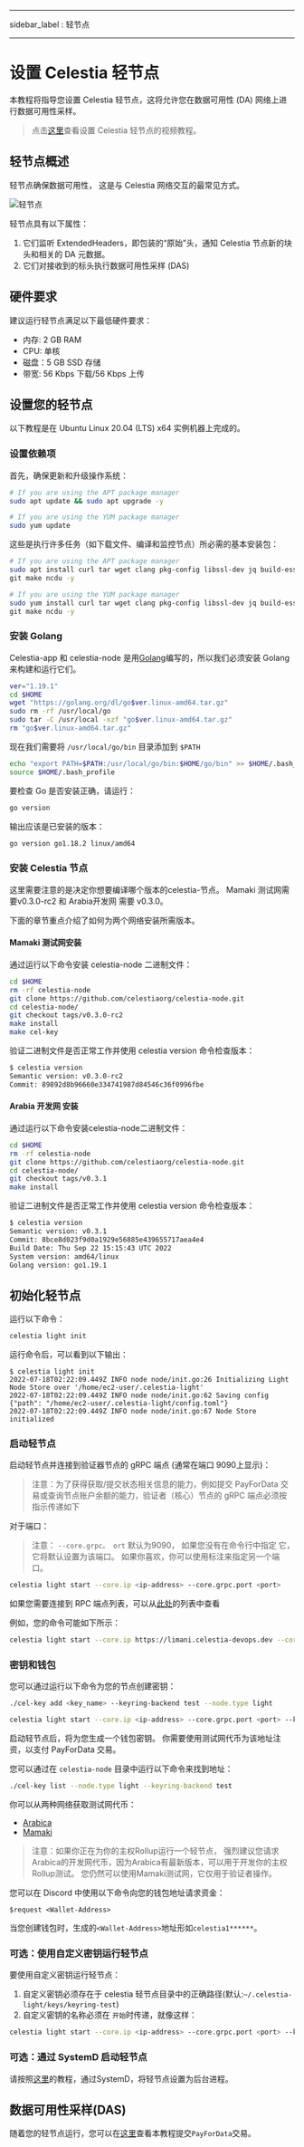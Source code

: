 - - -
sidebar_label : 轻节点
- - -

# 设置 Celestia 轻节点

本教程将指导您设置 Celestia 轻节点，这将允许您在数据可用性 (DA) 网络上进行数据可用性采样。

> 点击[这里](../developers/light-node-video.md)查看设置 Celestia 轻节点的视频教程。

## 轻节点概述

轻节点确保数据可用性， 这是与 Celestia 网络交互的最常见方式。

![轻节点](/img/nodes/LightNodes.png)

轻节点具有以下属性：

1. 它们监听 ExtendedHeaders，即包装的“原始”头，通知 Celestia 节点新的块头和相关的 DA 元数据。
2. 它们对接收到的标头执行数据可用性采样 (DAS)

## 硬件要求

建议运行轻节点满足以下最低硬件要求：

* 内存: 2 GB RAM
* CPU: 单核
* 磁盘：5 GB SSD 存储
* 带宽: 56 Kbps 下载/56 Kbps 上传

## 设置您的轻节点

以下教程是在 Ubuntu Linux 20.04 (LTS) x64 实例机器上完成的。

### 设置依赖项

首先，确保更新和升级操作系统：

```sh
# If you are using the APT package manager
sudo apt update && sudo apt upgrade -y

# If you are using the YUM package manager
sudo yum update
```

这些是执行许多任务（如下载文件、编译和监控节点）所必需的基本安装包：

```sh
# If you are using the APT package manager
sudo apt install curl tar wget clang pkg-config libssl-dev jq build-essential \
git make ncdu -y

# If you are using the YUM package manager
sudo yum install curl tar wget clang pkg-config libssl-dev jq build-essential \
git make ncdu -y
```

### 安装 Golang

Celestia-app 和 celestia-node 是用[Golang](https://go.dev/)编写的，所以我们必须安装 Golang 来构建和运行它们。

```sh
ver="1.19.1"
cd $HOME
wget "https://golang.org/dl/go$ver.linux-amd64.tar.gz"
sudo rm -rf /usr/local/go
sudo tar -C /usr/local -xzf "go$ver.linux-amd64.tar.gz"
rm "go$ver.linux-amd64.tar.gz"
```

现在我们需要将 `/usr/local/go/bin` 目录添加到 `$PATH`

```sh
echo "export PATH=$PATH:/usr/local/go/bin:$HOME/go/bin" >> $HOME/.bash_profile
source $HOME/.bash_profile
```

要检查 Go 是否安装正确，请运行：

```sh
go version
```

输出应该是已安装的版本：

```sh
go version go1.18.2 linux/amd64
```

### 安装 Celestia 节点

这里需要注意的是决定你想要编译哪个版本的celestia-节点。 Mamaki 测试网需要v0.3.0-rc2 和 Arabia开发网 需要 v0.3.0。

下面的章节重点介绍了如何为两个网络安装所需版本。

#### Mamaki 测试网安装

通过运行以下命令安装 celestia-node 二进制文件：

```sh
cd $HOME
rm -rf celestia-node
git clone https://github.com/celestiaorg/celestia-node.git
cd celestia-node/
git checkout tags/v0.3.0-rc2
make install
make cel-key
```

验证二进制文件是否正常工作并使用 celestia version 命令检查版本：

```sh
$ celestia version
Semantic version: v0.3.0-rc2
Commit: 89892d8b96660e334741987d84546c36f0996fbe
```

#### Arabia 开发网 安装

通过运行以下命令安装celestia-node二进制文件：

```sh
cd $HOME
rm -rf celestia-node
git clone https://github.com/celestiaorg/celestia-node.git
cd celestia-node/
git checkout tags/v0.3.1
make install
```

验证二进制文件是否正常工作并使用 celestia version 命令检查版本：

```sh
$ celestia version
Semantic version: v0.3.1
Commit: 8bce8d023f9d0a1929e56885e439655717aea4e4
Build Date: Thu Sep 22 15:15:43 UTC 2022
System version: amd64/linux
Golang version: go1.19.1
```

## 初始化轻节点

运行以下命令：

```sh
celestia light init
```

运行命令后，可以看到以下输出：

<!-- markdownlint-disable MD013 -->
```output
$ celestia light init
2022-07-18T02:22:09.449Z INFO node node/init.go:26 Initializing Light Node Store over '/home/ec2-user/.celestia-light'
2022-07-18T02:22:09.449Z INFO node node/init.go:62 Saving config {"path": "/home/ec2-user/.celestia-light/config.toml"}
2022-07-18T02:22:09.449Z INFO node node/init.go:67 Node Store initialized
```
<!-- markdownlint-enable MD013 -->

### 启动轻节点

启动轻节点并连接到验证器节点的 gRPC 端点 (通常在端口 9090上显示)：

> 注意：为了获得获取/提交状态相关信息的能力，例如提交 PayForData 交易或查询节点账户余额的能力，验证者（核心）节点的 gRPC 端点必须按指示传递如下

对于端口：

> 注意： `--core.grpc。 ort` 默认为9090， 如果您没有在命令行中指定 它，它将默认设置为该端口。 如果你喜欢，你可以使用标注来指定另一个端口。

```sh
celestia light start --core.ip <ip-address> --core.grpc.port <port>
```

如果您需要连接到 RPC 端点列表，可以从[此处](./arabica-devnet.md#rpc-endpoints)的列表中查看

例如，您的命令可能如下所示：

<!-- markdownlint-disable MD013 -->
```sh
celestia light start --core.ip https://limani.celestia-devops.dev --core.grpc.port 9090
```
<!-- markdownlint-enable MD013 -->

### 密钥和钱包

您可以通过运行以下命令为您的节点创建密钥：

```sh
./cel-key add <key_name> --keyring-backend test --node.type light
```

<!-- markdownlint-disable MD013 -->
```sh
celestia light start --core.ip <ip-address> --core.grpc.port <port> --keyring.accname <key_name>
```
<!-- markdownlint-enable MD013 -->

启动轻节点后，将为您生成一个钱包密钥。 你需要使用测试网代币为该地址注资，以支付 PayForData 交易。

您可以通过在 `celestia-node` 目录中运行以下命令来找到地址：

```sh
./cel-key list --node.type light --keyring-backend test
```

你可以从两种网络获取测试网代币：

* [Arabica](./arabica-devnet.md#arabica-devnet-faucet)
* [Mamaki](./mamaki-testnet.md#mamaki-testnet-faucet)

> 注意：如果你正在为你的主权Rollup运行一个轻节点， 强烈建议您请求Arabica的开发网代币，因为Arabica有最新版本，可以用于开发你的主权Rollup测试。 您仍然可以使用Mamaki测试网，它仅用于验证者操作。

您可以在 Discord 中使用以下命令向您的钱包地址请求资金：

```console
$request <Wallet-Address>
```

当您创建钱包时，生成的`<Wallet-Address>`地址形如`celestia1******`。

### 可选：使用自定义密钥运行轻节点

要使用自定义密钥运行轻节点：

1. 自定义密钥必须存在于 celestia 轻节点目录中的正确路径(默认:`~/.celestia-light/keys/keyring-test`)
2. 自定义密钥的名称必须在 `开始`时传递，就像这样：

<!-- markdownlint-disable MD013 -->
```sh
celestia light start --core.ip <ip-address> --core.grpc.port <port> --keyring.accname <name_of_custom_key>
```
<!-- markdownlint-enable MD013 -->

### 可选：通过 SystemD 启动轻节点

请按照[这里](./systemd.md#celestia-light-node)的教程，通过SystemD，将轻节点设置为后台进程。

## 数据可用性采样(DAS)

随着您的轻节点运行，您可以在[这里](../developers/node-tutorial.md)查看本教程提交`PayForData`交易。
